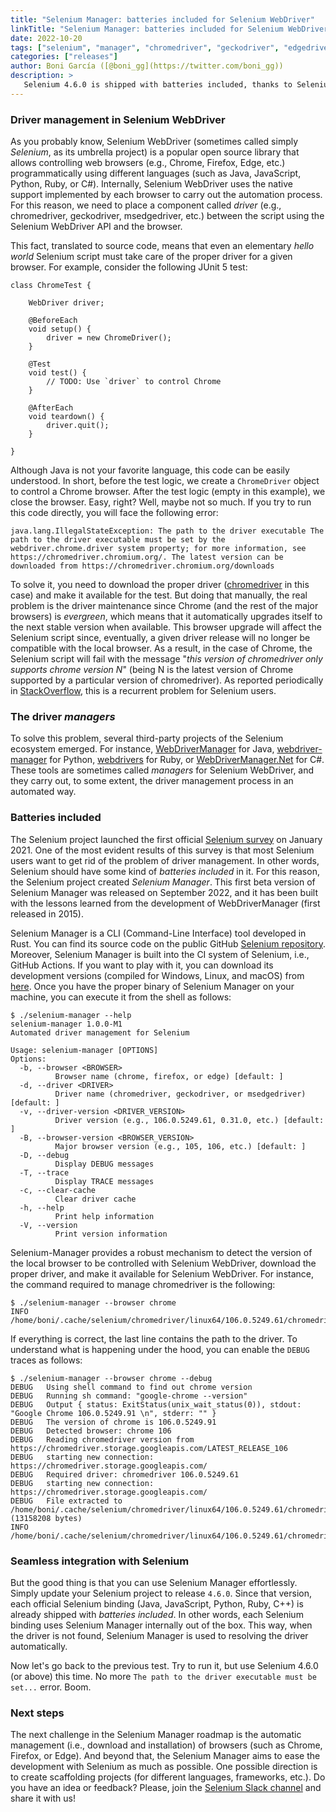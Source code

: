 ```yaml
---
title: "Selenium Manager: batteries included for Selenium WebDriver"
linkTitle: "Selenium Manager: batteries included for Selenium WebDriver"
date: 2022-10-20
tags: ["selenium", "manager", "chromedriver", "geckodriver", "edgedriver"]
categories: ["releases"]
author: Boni García ([@boni_gg](https://twitter.com/boni_gg))
description: >
   Selenium 4.6.0 is shipped with batteries included, thanks to Selenium Manager.
---
```


### Driver management in Selenium WebDriver
As you probably know, Selenium WebDriver (sometimes called simply _Selenium_, as its umbrella project) is a popular open source library that allows controlling web browsers (e.g., Chrome, Firefox, Edge, etc.) programmatically using different languages (such as Java, JavaScript, Python, Ruby, or C#). Internally, Selenium WebDriver uses the native support implemented by each browser to carry out the automation process. For this reason, we need to place a component called _driver_ (e.g., chromedriver, geckodriver, msedgedriver, etc.) between the script using the Selenium WebDriver API and the browser.

This fact, translated to source code, means that even an elementary _hello world_ Selenium script must take care of the proper driver for a given browser. For example, consider the following JUnit 5 test:

```
class ChromeTest {

    WebDriver driver;

    @BeforeEach
    void setup() {
        driver = new ChromeDriver();
    }

    @Test
    void test() {
        // TODO: Use `driver` to control Chrome
    }

    @AfterEach
    void teardown() {
        driver.quit();
    }

}
```

Although Java is not your favorite language, this code can be easily understood. In short, before the test logic, we create a `ChromeDriver` object to control a Chrome browser. After the test logic (empty in this example), we close the browser. Easy, right? Well, maybe not so much. If you try to run this code directly, you will face the following error:

```
java.lang.IllegalStateException: The path to the driver executable The path to the driver executable must be set by the webdriver.chrome.driver system property; for more information, see https://chromedriver.chromium.org/. The latest version can be downloaded from https://chromedriver.chromium.org/downloads
```

To solve it, you need to download the proper driver ([chromedriver](https://chromedriver.chromium.org/) in this case) and make it available for the test. But doing that manually, the real problem is the driver maintenance since Chrome (and the rest of the major browsers) is _evergreen_, which means that it automatically upgrades itself to the next stable version when available. This browser upgrade will affect the Selenium script since, eventually, a given driver release will no longer be compatible with the local browser. As a result, in the case of Chrome, the Selenium script will fail with the message "_this version of chromedriver only supports chrome version N_" (being N is the latest version of Chrome supported by a particular version of chromedriver). As reported periodically in [StackOverflow](https://stackoverflow.com/search?q=this+version+of+chromedriver+only+supports+Chrome), this is a recurrent problem for Selenium users.

### The driver _managers_
To solve this problem, several third-party projects of the Selenium ecosystem emerged. For instance, [WebDriverManager](https://bonigarcia.dev/webdrivermanager/) for Java, [webdriver-manager](https://pypi.org/project/webdriver-manager/) for Python, [webdrivers](https://github.com/titusfortner/webdrivers) for Ruby, or [WebDriverManager.Net](https://github.com/rosolko/WebDriverManager.Net) for C#. These tools are sometimes called _managers_ for Selenium WebDriver, and they carry out, to some extent, the driver management process in an automated way.

### Batteries included
The Selenium project launched the first official [Selenium survey](https://www.selenium.dev/blog/2021/selenium-survey-results/) on January 2021. One of the most evident results of this survey is that most Selenium users want to get rid of the problem of driver management. In other words, Selenium should have some kind of _batteries included_ in it. For this reason, the Selenium project created *Selenium Manager*. This first beta version of Selenium Manager was released on September 2022, and it has been built with the lessons learned from the development of WebDriverManager (first released in 2015).

Selenium Manager is a CLI (Command-Line Interface) tool developed in Rust. You can find its source code on the public GitHub [Selenium repository](https://github.com/SeleniumHQ/selenium/tree/trunk/rust). Moreover, Selenium Manager is built into the CI system of Selenium, i.e., GitHub Actions. If you want to play with it, you can download its development versions (compiled for Windows, Linux, and macOS) from [here](https://github.com/SeleniumHQ/selenium/actions/workflows/build-selenium-manager.yml). Once you have the proper binary of Selenium Manager on your machine, you can execute it from the shell as follows:

```
$ ./selenium-manager --help
selenium-manager 1.0.0-M1
Automated driver management for Selenium

Usage: selenium-manager [OPTIONS]
Options:
  -b, --browser <BROWSER>
          Browser name (chrome, firefox, or edge) [default: ]
  -d, --driver <DRIVER>
          Driver name (chromedriver, geckodriver, or msedgedriver) [default: ]
  -v, --driver-version <DRIVER_VERSION>
          Driver version (e.g., 106.0.5249.61, 0.31.0, etc.) [default: ]
  -B, --browser-version <BROWSER_VERSION>
          Major browser version (e.g., 105, 106, etc.) [default: ]
  -D, --debug
          Display DEBUG messages
  -T, --trace
          Display TRACE messages
  -c, --clear-cache
          Clear driver cache
  -h, --help
          Print help information
  -V, --version
          Print version information
```

Selenium-Manager provides a robust mechanism to detect the version of the local browser to be controlled with Selenium WebDriver, download the proper driver, and make it available for Selenium WebDriver. For instance, the command required to manage chromedriver is the following:

```
$ ./selenium-manager --browser chrome
INFO	/home/boni/.cache/selenium/chromedriver/linux64/106.0.5249.61/chromedriver
```

If everything is correct, the last line contains the path to the driver. To understand what is happening under the hood, you can enable the `DEBUG` traces as follows:

```
$ ./selenium-manager --browser chrome --debug
DEBUG	Using shell command to find out chrome version
DEBUG	Running sh command: "google-chrome --version"
DEBUG	Output { status: ExitStatus(unix_wait_status(0)), stdout: "Google Chrome 106.0.5249.91 \n", stderr: "" }
DEBUG	The version of chrome is 106.0.5249.91
DEBUG	Detected browser: chrome 106
DEBUG	Reading chromedriver version from https://chromedriver.storage.googleapis.com/LATEST_RELEASE_106
DEBUG	starting new connection: https://chromedriver.storage.googleapis.com/
DEBUG	Required driver: chromedriver 106.0.5249.61
DEBUG	starting new connection: https://chromedriver.storage.googleapis.com/
DEBUG	File extracted to /home/boni/.cache/selenium/chromedriver/linux64/106.0.5249.61/chromedriver (13158208 bytes)
INFO	/home/boni/.cache/selenium/chromedriver/linux64/106.0.5249.61/chromedriver
```

### Seamless integration with Selenium
But the good thing is that you can use Selenium Manager effortlessly. Simply update your Selenium project to release `4.6.0`. Since that version, each official Selenium binding (Java, JavaScript, Python, Ruby, C++) is already shipped with _batteries included_. In other words, each Selenium binding uses Selenium Manager internally out of the box. This way, when the driver is not found, Selenium Manager is used to resolving the driver automatically.

Now let's go back to the previous test. Try to run it, but use Selenium 4.6.0 (or above) this time. No more `The path to the driver executable must be set...` error. Boom.

### Next steps
The next challenge in the Selenium Manager roadmap is the automatic management (i.e., download and installation) of browsers (such as Chrome, Firefox, or Edge). And beyond that, the Selenium Manager aims to ease the development with Selenium as much as possible. One possible direction is to create scaffolding projects (for different languages, frameworks, etc.). Do you have an idea or feedback? Please, join the [Selenium Slack channel](https://join.slack.com/t/seleniumhq/shared_invite/zt-vv33sc0w-VKKQop3WDV_lfrLXGGHvDw) and share it with us!
